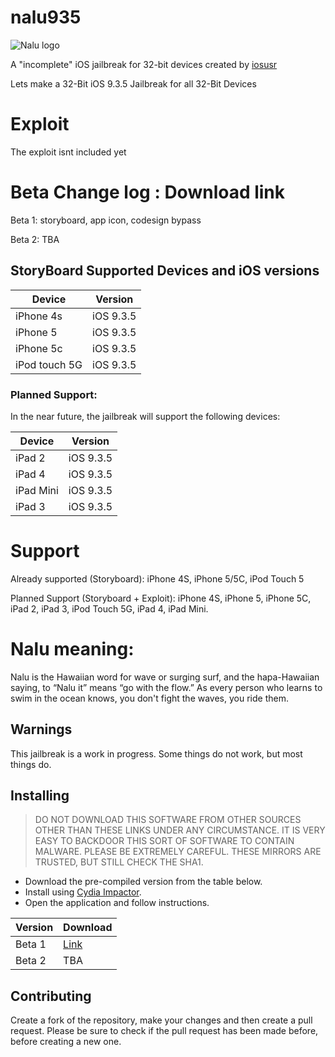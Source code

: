 # nalu935

![Nalu logo](https://github.com/osxusr/nalu935/blob/master/32%20bit%20only%20iOS%209.3.5%20Jailbreak/Media.xcassets/AppIcon.appiconset/Icon-83.5%402x.png)

A "incomplete" iOS jailbreak for 32-bit devices created by [iosusr](https://twitter.com/iosusr)

Lets make a 32-Bit iOS 9.3.5 Jailbreak for all 32-Bit Devices

# Exploit

The exploit isnt included yet

# Beta Change log : Download link

Beta 1: storyboard, app icon, codesign bypass

Beta 2: TBA

## StoryBoard Supported Devices and iOS versions

| Device  | Version  |
|---------|----------|
| iPhone 4s  | iOS 9.3.5 |
| iPhone 5  | iOS 9.3.5 |
| iPhone 5c | iOS 9.3.5 |
| iPod touch 5G | iOS 9.3.5 |

### Planned Support:

In the near future, the jailbreak will support the following devices:

| Device | Version |
|---------|----------|
| iPad 2  | iOS 9.3.5|
| iPad 4  | iOS 9.3.5 |
| iPad Mini | iOS 9.3.5 |
| iPad 3  | iOS 9.3.5 |

# Support

Already supported (Storyboard): iPhone 4S, iPhone 5/5C, iPod Touch 5

Planned Support (Storyboard + Exploit): iPhone 4S, iPhone 5, iPhone 5C, iPad 2, iPad 3, iPod Touch 5G, iPad 4, iPad Mini.

# Nalu meaning:

Nalu is the Hawaiian word for wave or surging surf, 
and the hapa-Hawaiian saying, to “Nalu it” means “go with the flow.” 
As every person who learns to swim in the ocean knows, 
you don't fight the waves, you ride them.

## Warnings

This jailbreak is a work in progress. Some things do not work, but most things do.

## Installing

> DO NOT DOWNLOAD THIS SOFTWARE FROM OTHER SOURCES OTHER THAN THESE LINKS UNDER ANY CIRCUMSTANCE. IT IS VERY EASY TO BACKDOOR THIS SORT OF SOFTWARE TO CONTAIN MALWARE. PLEASE BE EXTREMELY CAREFUL. THESE MIRRORS ARE TRUSTED, BUT STILL CHECK THE SHA1.

* Download the pre-compiled version from the table below.
* Install using [Cydia Impactor](http://www.cydiaimpactor.com/).
* Open the application and follow instructions.

| Version | Download |
|---------|----------|
| Beta 1  | [Link](http://www.mediafire.com/file/1fmybx7ssbnofiu/nalu935Beta1.ipa)
| Beta 2  | TBA

## Contributing

Create a fork of the repository, make your changes and then create a pull request.
Please be sure to check if the pull request has been made before, before creating a new one.
